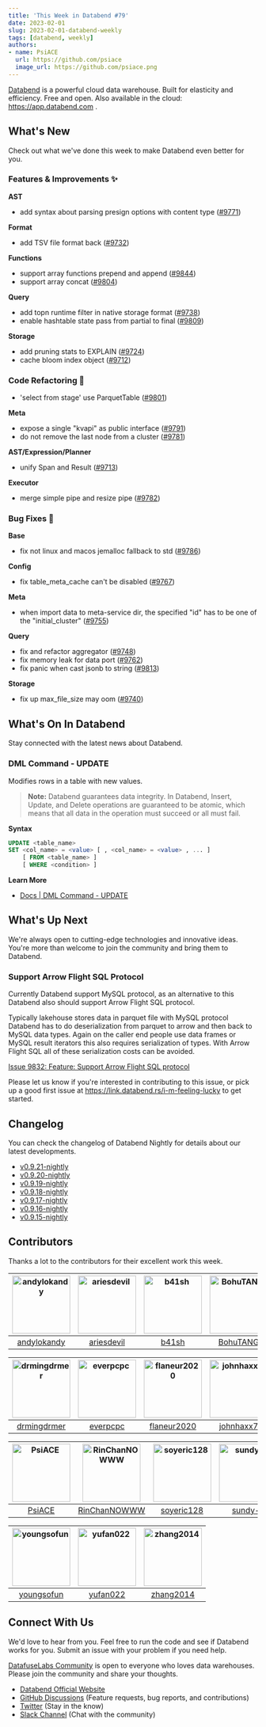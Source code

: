 ```yaml
---
title: 'This Week in Databend #79'
date: 2023-02-01
slug: 2023-02-01-databend-weekly
tags: [databend, weekly]
authors:
- name: PsiACE
  url: https://github.com/psiace
  image_url: https://github.com/psiace.png
---
```


[Databend](https://github.com/datafuselabs/databend) is a powerful cloud data warehouse. Built for elasticity and efficiency. Free and open. Also available in the cloud: <https://app.databend.com> .

## What's New

Check out what we've done this week to make Databend even better for you.

### Features & Improvements :sparkles:

**AST**

- add syntax about parsing presign options with content type ([#9771](https://github.com/datafuselabs/databend/pull/9771))

**Format**

- add TSV file format back ([#9732](https://github.com/datafuselabs/databend/pull/9732))

**Functions**

- support array functions prepend and append ([#9844](https://github.com/datafuselabs/databend/pull/9844))
- support array concat ([#9804](https://github.com/datafuselabs/databend/pull/9804))

**Query**

- add topn runtime filter in native storage format ([#9738](https://github.com/datafuselabs/databend/pull/9738))
- enable hashtable state pass from partial to final ([#9809](https://github.com/datafuselabs/databend/pull/9809))

**Storage**

- add pruning stats to EXPLAIN ([#9724](https://github.com/datafuselabs/databend/pull/9724))
- cache bloom index object ([#9712](https://github.com/datafuselabs/databend/pull/9712))

### Code Refactoring :tada:

- 'select from stage' use ParquetTable ([#9801](https://github.com/datafuselabs/databend/pull/9801))

**Meta**

- expose a single "kvapi" as public interface ([#9791](https://github.com/datafuselabs/databend/pull/9791))
- do not remove the last node from a cluster ([#9781](https://github.com/datafuselabs/databend/pull/9781))

**AST/Expression/Planner**

- unify Span and Result ([#9713](https://github.com/datafuselabs/databend/pull/9713))

**Executor**

- merge simple pipe and resize pipe ([#9782](https://github.com/datafuselabs/databend/pull/9782))

### Bug Fixes :wrench:

**Base**

- fix not linux and macos jemalloc fallback to std ([#9786](https://github.com/datafuselabs/databend/pull/9786))

**Config**

- fix table_meta_cache can't be disabled ([#9767](https://github.com/datafuselabs/databend/pull/9767))

**Meta**

- when import data to meta-service dir, the specified "id" has to be one of the "initial_cluster" ([#9755](https://github.com/datafuselabs/databend/pull/9755))

**Query**

- fix and refactor aggregator ([#9748](https://github.com/datafuselabs/databend/pull/9748))
- fix memory leak for data port ([#9762](https://github.com/datafuselabs/databend/pull/9762))
- fix panic when cast jsonb to string ([#9813](https://github.com/datafuselabs/databend/pull/9813))

**Storage**

- fix up max_file_size may oom ([#9740](https://github.com/datafuselabs/databend/pull/9740))

## What's On In Databend

Stay connected with the latest news about Databend.

### DML Command - UPDATE

Modifies rows in a table with new values.

> **Note:** Databend guarantees data integrity. In Databend, Insert, Update, and Delete operations are guaranteed to be atomic, which means that all data in the operation must succeed or all must fail.

**Syntax**

```sql
UPDATE <table_name>
SET <col_name> = <value> [ , <col_name> = <value> , ... ]
    [ FROM <table_name> ]
    [ WHERE <condition> ]
```

**Learn More**

- [Docs | DML Command - UPDATE](https://databend.rs/doc/sql-commands/dml/dml-update)

## What's Up Next

We're always open to cutting-edge technologies and innovative ideas. You're more than welcome to join the community and bring them to Databend.

### Support Arrow Flight SQL Protocol

Currently Databend support MySQL protocol, as an alternative to this Databend also should support Arrow Flight SQL protocol.

Typically lakehouse stores data in parquet file with MySQL protocol Databend has to do deserialization from parquet to arrow and then back to MySQL data types. Again on the caller end people use data frames or MySQL result iterators this also requires serialization of types. With Arrow Flight SQL all of these serialization costs can be avoided.

[Issue 9832: Feature: Support Arrow Flight SQL protocol](https://github.com/datafuselabs/databend/issues/9832)

Please let us know if you're interested in contributing to this issue, or pick up a good first issue at <https://link.databend.rs/i-m-feeling-lucky> to get started.

## Changelog

You can check the changelog of Databend Nightly for details about our latest developments.

- [v0.9.21-nightly](https://github.com/datafuselabs/databend/releases/tag/v0.9.21-nightly)
- [v0.9.20-nightly](https://github.com/datafuselabs/databend/releases/tag/v0.9.20-nightly)
- [v0.9.19-nightly](https://github.com/datafuselabs/databend/releases/tag/v0.9.19-nightly)
- [v0.9.18-nightly](https://github.com/datafuselabs/databend/releases/tag/v0.9.18-nightly)
- [v0.9.17-nightly](https://github.com/datafuselabs/databend/releases/tag/v0.9.17-nightly)
- [v0.9.16-nightly](https://github.com/datafuselabs/databend/releases/tag/v0.9.16-nightly)
- [v0.9.15-nightly](https://github.com/datafuselabs/databend/releases/tag/v0.9.15-nightly)

## Contributors

Thanks a lot to the contributors for their excellent work this week.

[<img alt="andylokandy" src="https://avatars.githubusercontent.com/u/9637710?v=4&s=117" width="117" />](https://github.com/andylokandy) |[<img alt="ariesdevil" src="https://avatars.githubusercontent.com/u/7812909?v=4&s=117" width="117" />](https://github.com/ariesdevil) |[<img alt="b41sh" src="https://avatars.githubusercontent.com/u/1070352?v=4&s=117" width="117" />](https://github.com/b41sh) |[<img alt="BohuTANG" src="https://avatars.githubusercontent.com/u/172204?v=4&s=117" width="117" />](https://github.com/BohuTANG) |[<img alt="dantengsky" src="https://avatars.githubusercontent.com/u/22081156?v=4&s=117" width="117" />](https://github.com/dantengsky) |[<img alt="dependabot[bot]" src="https://avatars.githubusercontent.com/in/29110?v=4&s=117" width="117" />](https://github.com/apps/dependabot) |
:---: |:---: |:---: |:---: |:---: |:---: |
[andylokandy](https://github.com/andylokandy) |[ariesdevil](https://github.com/ariesdevil) |[b41sh](https://github.com/b41sh) |[BohuTANG](https://github.com/BohuTANG) |[dantengsky](https://github.com/dantengsky) |[dependabot[bot]](https://github.com/apps/dependabot) |

[<img alt="drmingdrmer" src="https://avatars.githubusercontent.com/u/44069?v=4&s=117" width="117" />](https://github.com/drmingdrmer) |[<img alt="everpcpc" src="https://avatars.githubusercontent.com/u/1808802?v=4&s=117" width="117" />](https://github.com/everpcpc) |[<img alt="flaneur2020" src="https://avatars.githubusercontent.com/u/129800?v=4&s=117" width="117" />](https://github.com/flaneur2020) |[<img alt="johnhaxx7" src="https://avatars.githubusercontent.com/u/12479235?v=4&s=117" width="117" />](https://github.com/johnhaxx7) |[<img alt="leiysky" src="https://avatars.githubusercontent.com/u/22445410?v=4&s=117" width="117" />](https://github.com/leiysky) |[<img alt="mergify[bot]" src="https://avatars.githubusercontent.com/in/10562?v=4&s=117" width="117" />](https://github.com/apps/mergify) |
:---: |:---: |:---: |:---: |:---: |:---: |
[drmingdrmer](https://github.com/drmingdrmer) |[everpcpc](https://github.com/everpcpc) |[flaneur2020](https://github.com/flaneur2020) |[johnhaxx7](https://github.com/johnhaxx7) |[leiysky](https://github.com/leiysky) |[mergify[bot]](https://github.com/apps/mergify) |

[<img alt="PsiACE" src="https://avatars.githubusercontent.com/u/36896360?v=4&s=117" width="117" />](https://github.com/PsiACE) |[<img alt="RinChanNOWWW" src="https://avatars.githubusercontent.com/u/33975039?v=4&s=117" width="117" />](https://github.com/RinChanNOWWW) |[<img alt="soyeric128" src="https://avatars.githubusercontent.com/u/106025534?v=4&s=117" width="117" />](https://github.com/soyeric128) |[<img alt="sundy-li" src="https://avatars.githubusercontent.com/u/3325189?v=4&s=117" width="117" />](https://github.com/sundy-li) |[<img alt="TCeason" src="https://avatars.githubusercontent.com/u/33082201?v=4&s=117" width="117" />](https://github.com/TCeason) |[<img alt="Xuanwo" src="https://avatars.githubusercontent.com/u/5351546?v=4&s=117" width="117" />](https://github.com/Xuanwo) |
:---: |:---: |:---: |:---: |:---: |:---: |
[PsiACE](https://github.com/PsiACE) |[RinChanNOWWW](https://github.com/RinChanNOWWW) |[soyeric128](https://github.com/soyeric128) |[sundy-li](https://github.com/sundy-li) |[TCeason](https://github.com/TCeason) |[Xuanwo](https://github.com/Xuanwo) |

[<img alt="youngsofun" src="https://avatars.githubusercontent.com/u/5782159?v=4&s=117" width="117" />](https://github.com/youngsofun) |[<img alt="yufan022" src="https://avatars.githubusercontent.com/u/30121694?v=4&s=117" width="117" />](https://github.com/yufan022) |[<img alt="zhang2014" src="https://avatars.githubusercontent.com/u/8087042?v=4&s=117" width="117" />](https://github.com/zhang2014) |
:---: |:---: |:---: |
[youngsofun](https://github.com/youngsofun) |[yufan022](https://github.com/yufan022) |[zhang2014](https://github.com/zhang2014) |

## Connect With Us

We'd love to hear from you. Feel free to run the code and see if Databend works for you. Submit an issue with your problem if you need help.

[DatafuseLabs Community](https://github.com/datafuselabs/) is open to everyone who loves data warehouses. Please join the community and share your thoughts.

- [Databend Official Website](https://databend.rs)
- [GitHub Discussions](https://github.com/datafuselabs/databend/discussions) (Feature requests, bug reports, and contributions)
- [Twitter](https://twitter.com/Datafuse_Labs) (Stay in the know)
- [Slack Channel](https://link.databend.rs/join-slack) (Chat with the community)
